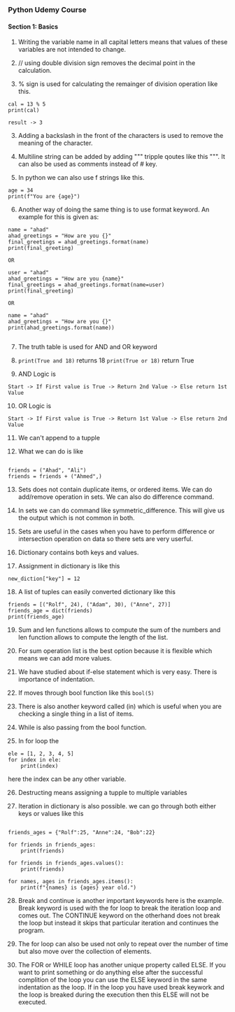 ### Python Udemy Course 

#### Section 1: Basics

1. Writing the variable name in all capital letters means that values of these variables are not intended to change.

2. // using double division sign removes the decimal point in the calculation.

2. % sign is used for calculating the remainger of division operation like this. 
```
cal = 13 % 5
print(cal)

result -> 3

```

3. Adding a backslash in the front of the characters is used to remove the meaning of the character.

4. Multiline string can be added by adding """ tripple qoutes like this """. It can also be used as comments instead of # key. 

5. In python we can also use f strings like this.

``` 
age = 34
print(f"You are {age}") 

 ```
6. Another way of doing the same thing is to use format keyword. An example for this is given as:
```
name = "ahad"
ahad_greetings = "How are you {}"
final_greetings = ahad_greetings.format(name)
print(final_greeting)

OR

user = "ahad"
ahad_greetings = "How are you {name}"
final_greetings = ahad_greetings.format(name=user)
print(final_greeting)

OR

name = "ahad"
ahad_greetings = "How are you {}"
print(ahad_greetings.format(name))


```

7. The truth table is used for AND and OR keyword

8. ```print(True and 18)``` returns 18
```print(True or 18)``` return True

9. AND Logic is 
```
Start -> If First value is True -> Return 2nd Value -> Else return 1st Value

```

10. OR Logic is 

```
Start -> If First value is True -> Return 1st Value -> Else return 2nd Value

```

11. We can't append to a tupple

12. What we can do is like
```

friends = ("Ahad", "Ali")
friends = friends + ("Ahmed",)

```

13. Sets does not contain duplicate items, or ordered items. We can do add/remove operation in sets. We can also do difference command.

14. In sets we can do command like symmetric_difference. This will give us the output which is not common in both.

15. Sets are useful in the cases when you have to perform difference or intersection operation on data so there sets are very userful.

16. Dictionary contains both keys and values.

17. Assignment in dictionary is like this 
```
new_diction["key"] = 12

```

18. A list of tuples can easily converted  dictionary like this
```
friends = [("Rolf", 24), ("Adam", 30), ("Anne", 27)]
friends_age = dict(friends)
print(friends_age)

```

19. Sum and len functions allows to compute the sum of the numbers and len function allows to compute the length of the list.

20. For sum operation list is the best option because it is flexible which means we can add more values.


21. We have studied about if-else statement which is very easy. There is importance of indentation.

22. If moves through bool function like this ```bool(5)```

23. There is also another keyword called (in) which is useful when you are checking a single thing in a list of items.

24. While is also passing from the bool function. 

25. In for loop the 
```
ele = [1, 2, 3, 4, 5]
for index in ele:
    print(index)
```
here the index can be any other variable.

26. Destructing means assigning a tupple to multiple variables


27. Iteration in dictionary is also possible. we can go through both either keys or values like this

```

friends_ages = {"Rolf":25, "Anne":24, "Bob":22}

for friends in friends_ages:
    print(friends)

for friends in friends_ages.values():
    print(friends)

for names, ages in friends_ages.items():
    print(f"{names} is {ages} year old.")

```
28. Break and continue is another important keywords here is the example. Break keyword is used with the for loop to break the iteration loop and comes out. The CONTINUE keyword on the otherhand does not break the loop but instead it skips that particular iteration and continues the program.

29. The for loop can also be used not only to repeat over the number of time but also move over the collection of elements.

30. The FOR or WHILE loop has another unique property called ELSE. If you want to print something or do anything else after the successful complition of the loop you can use the ELSE keyword in the same indentation as the loop. If in the loop you have used break keywork and the loop is breaked during the execution then this ELSE will not be executed.

